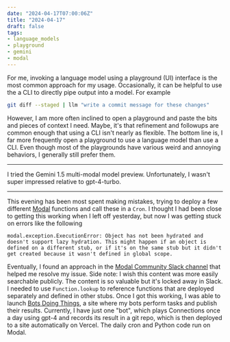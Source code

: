 ```yaml
---
date: "2024-04-17T07:00:06Z"
title: "2024-04-17"
draft: false
tags:
- language_models
- playground
- gemini
- modal
---
```


For me, invoking a language model using a playground (UI) interface is the most common approach for my usage.
Occasionally, it can be helpful to use the a CLI to directly pipe output into a model.
For example

```sh
git diff --staged | llm "write a commit message for these changes"
```

However, I am more often inclined to open a playground and paste the bits and pieces of context I need.
Maybe, it's that refinement and followups are common enough that using a CLI isn't nearly as flexible.
The bottom line is, I far more frequently open a playground to use a language model than use a CLI.
Even though most of the playgrounds have various weird and annoying behaviors, I generally still prefer them.

---

I tried the Gemini 1.5 multi-modal model preview.
Unfortunately, I wasn't super impressed relative to gpt-4-turbo.

---

This evening has been most spent making mistakes, trying to deploy a few different [Modal](https://modal.com/) functions and call these in a `Cron`.
I thought I had been close to getting this working when I left off yesterday, but now I was getting stuck on errors like the following

```text
modal.exception.ExecutionError: Object has not been hydrated and doesn't support lazy hydration. This might happen if an object is defined on a different stub, or if it's on the same stub but it didn't get created because it wasn't defined in global scope.
```

Eventually, I found an approach in the [Modal Community Slack channel](https://modal.com/slack) that helped me resolve my issue.
Side note: I wish this content was more easily searchable publicly. The content is so valuable but it's locked away in Slack.
I needed to use `Function.lookup` to reference functions that are deployed separately and defined in other stubs.
Once I got this working, I was able to launch [Bots Doing Things](https://bots-doing-things.vercel.app/), a site where my bots perform tasks and publish their results.
Currently, I have just one "bot", which plays Connections once a day using gpt-4 and records its result in a git repo, which is then deployed to a site automatically on Vercel.
The daily cron and Python code run on Modal.
